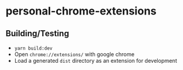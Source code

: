# personal-chrome-extensions

## Building/Testing

- `yarn build:dev`
- Open `chrome://extensions/` with google chrome
- Load a generated `dist` directory as an extension for development
